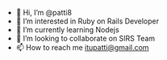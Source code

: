 - 👋 Hi, I’m @patti8
- 👀 I’m interested in Ruby on Rails Developer
- 🌱 I’m currently learning Nodejs
- 💞️ I’m looking to collaborate on SIRS Team
- 📫 How to reach me itupatti@gmail.com

<!---
patti8/patti8 is a ✨ special ✨ repository because its `README.md` (this file) appears on your GitHub profile.
You can click the Preview link to take a look at your changes.
--->
